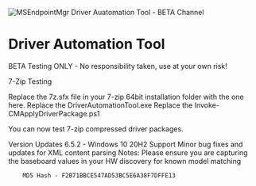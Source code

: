 ![MSEndpointMgr Driver Auatomation Tool - BETA Channel]([https://i1.wp.com/msendpointmgr.com/wp-content/uploads/2020/04/MSEndpoingMgrDat.jpg?resize=1024%2C641&ssl=1](https://msendpointmgr.com/wp-content/uploads/DAT/DAT1.jpg?_t=1739874144))

# Driver Automation Tool

BETA Testing ONLY - No responsibility taken, use at your own risk!

7-Zip Testing

Replace the 7z.sfx file in your 7-zip 64bit installation folder with the one here.
Replace the DriverAutomationTool.exe
Replace the Invoke-CMApplyDriverPackage.ps1

You can now test 7-zip compressed driver packages.

Version Updates 
6.5.2 - Windows 10 20H2 Support
		Minor bug fixes and updates for XML content parsing
		Notes: Please ensure you are capturing the baseboard values in your HW discovery for known model matching
		
		MD5 Hash - F2B71BBCE547AD53BC5E6A38F7DFFE13
